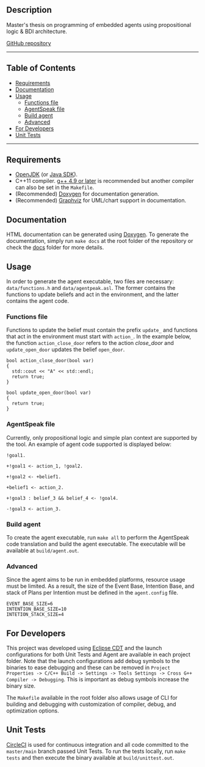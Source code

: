 ## Description

Master's thesis on programming of embedded agents using propositional logic & BDI architecture.

[GitHub repository](http://github.com/matuzalemmuller/embedded-bdi)


----

## Table of Contents

- [Requirements](#requirements)
- [Documentation](#documentation)
- [Usage](#usage)
  * [Functions file](#functions-file)
  * [AgentSpeak file](#agentspeak-file)
  * [Build agent](#build-agent)
  * [Advanced](#advanced)
- [For Developers](#for-developers)
- [Unit Tests](#unit-tests)

----

## Requirements
* [OpenJDK](https://openjdk.java.net/) (or [Java SDK](https://www.oracle.com/java/technologies/javase-downloads.html)).
* C++11 compiler. [g++ 4.9 or later](https://gcc.gnu.org/gcc-4.9/changes.html) is recommended but another compiler can also be set in the `Makefile`.
* (Recommended) [Doxygen](https://www.doxygen.nl/index.html) for documentation generation.
* (Recommended) [Graphviz](https://graphviz.org/) for UML/chart support in documentation.

## Documentation

HTML documentation can be generated using [Doxygen](https://www.doxygen.nl/download.html). To generate the documentation, simply run `make docs` at the root folder of the repository or check the [docs](docs/) folder for more details.

## Usage

In order to generate the agent executable, two files are necessary: `data/functions.h` and `data/agentpeak.asl`. The former contains the functions to update beliefs and act in the environment, and the latter contains the agent code.

### Functions file

Functions to update the belief must contain the prefix `update_` and functions that act in the environment must start with `action_`. In the example below, the function `action_close_door` refers to the action *close_door* and `update_open_door` updates the belief `open_door`.

```
bool action_close_door(bool var)
{
  std::cout << "A" << std::endl;
  return true;
}

bool update_open_door(bool var)
{
  return true;
}
```

### AgentSpeak file

Currently, only propositional logic and simple plan context are supported by the tool. An example of agent code supported is displayed below:

```
!goal1.

+!goal1 <- action_1, !goal2.

+!goal2 <- +belief1.

+belief1 <- action_2.

+!goal3 : belief_3 && belief_4 <- !goal4.

-!goal3 <- action_3.
```

### Build agent

To create the agent executable, run `make all` to perform the AgentSpeak code translation and build the agent executable. The executable will be available at `build/agent.out`.

### Advanced

Since the agent aims to be run in embedded platforms, resource usage must be limited. As a result, the size of the Event Base, Intention Base, and stack of Plans per Intention must be defined in the `agent.config` file.

```
EVENT_BASE_SIZE=6
INTENTION_BASE_SIZE=10
INTETION_STACK_SIZE=4
```

## For Developers

This project was developed using [Eclipse CDT](https://www.eclipse.org/cdt/) and the launch configurations for both Unit Tests and Agent are available in each project folder. Note that the launch configurations add debug symbols to the binaries to ease debugging and these can be removed in `Project Properties -> C/C++ Build -> Settings -> Tools Settings -> Cross G++ Compiler -> Debugging`. This is important as debug symbols increase the binary size.

The `Makefile` available in the root folder also allows usage of CLI for building and debugging with customization of compiler, debug, and optimization options.

## Unit Tests

[CircleCI](https://circleci.com/) is used for continuous integration and all code committed to the `master/main` branch passed Unit Tests. To run the tests locally, run `make tests` and then execute the binary available at `build/unittest.out`.